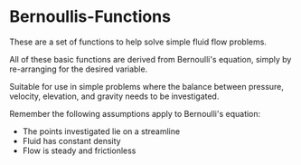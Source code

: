# Bernoullis-Functions
These are a set of functions to help solve simple fluid flow problems.

All of these basic functions are derived from Bernoulli's equation, simply by re-arranging for the desired variable.

Suitable for use in simple problems where the balance between pressure, velocity, elevation, and gravity needs to be investigated.

Remember the following assumptions apply to Bernoulli's equation:
- The points investigated lie on a streamline
- Fluid has constant density
- Flow is steady and frictionless
